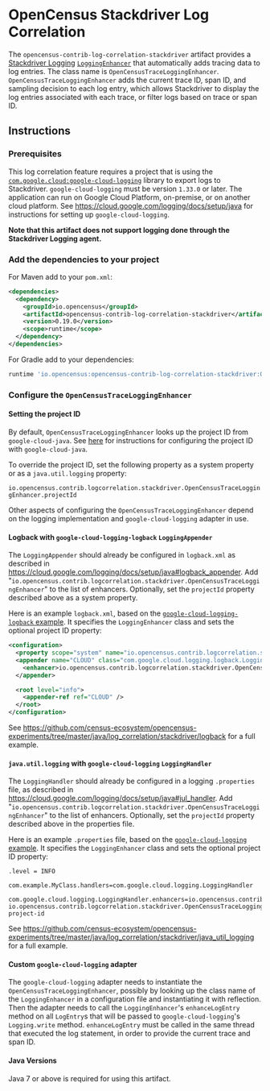 # OpenCensus Stackdriver Log Correlation

The `opencensus-contrib-log-correlation-stackdriver` artifact provides a
[Stackdriver Logging](https://cloud.google.com/logging/)
[`LoggingEnhancer`](http://googlecloudplatform.github.io/google-cloud-java/google-cloud-clients/apidocs/com/google/cloud/logging/LoggingEnhancer.html)
that automatically adds tracing data to log entries. The class name is
`OpenCensusTraceLoggingEnhancer`. `OpenCensusTraceLoggingEnhancer` adds the current trace ID, span
ID, and sampling decision to each log entry, which allows Stackdriver to display the log entries
associated with each trace, or filter logs based on trace or span ID.

## Instructions

### Prerequisites

This log correlation feature requires a project that is using the
[`com.google.cloud:google-cloud-logging`](https://github.com/GoogleCloudPlatform/google-cloud-java/tree/master/google-cloud-clients/google-cloud-logging)
library to export logs to Stackdriver. `google-cloud-logging` must be version `1.33.0` or later.
The application can run on Google Cloud Platform, on-premise, or on
another cloud platform. See https://cloud.google.com/logging/docs/setup/java for instructions for
setting up `google-cloud-logging`.

**Note that this artifact does not support logging done through the Stackdriver Logging agent.**

### Add the dependencies to your project

For Maven add to your `pom.xml`:
```xml
<dependencies>
  <dependency>
    <groupId>io.opencensus</groupId>
    <artifactId>opencensus-contrib-log-correlation-stackdriver</artifactId>
    <version>0.19.0</version>
    <scope>runtime</scope>
  </dependency>
</dependencies>
```

For Gradle add to your dependencies:
```groovy
runtime 'io.opencensus:opencensus-contrib-log-correlation-stackdriver:0.19.0'
```

### Configure the `OpenCensusTraceLoggingEnhancer`

#### Setting the project ID

By default, `OpenCensusTraceLoggingEnhancer` looks up the project ID from `google-cloud-java`. See
[here](https://github.com/GoogleCloudPlatform/google-cloud-java#specifying-a-project-id) for
instructions for configuring the project ID with `google-cloud-java`.

To override the project ID, set the following property as a system property or as a
`java.util.logging` property:

`io.opencensus.contrib.logcorrelation.stackdriver.OpenCensusTraceLoggingEnhancer.projectId`

Other aspects of configuring the `OpenCensusTraceLoggingEnhancer` depend on the logging
implementation and `google-cloud-logging` adapter in use.

#### Logback with `google-cloud-logging-logback` `LoggingAppender`

The `LoggingAppender` should already be configured in `logback.xml` as described in
https://cloud.google.com/logging/docs/setup/java#logback_appender. Add
"`io.opencensus.contrib.logcorrelation.stackdriver.OpenCensusTraceLoggingEnhancer`" to the list of
enhancers. Optionally, set the `projectId` property described above as a system property.

Here is an example `logback.xml`, based on the
[`google-cloud-logging-logback` example](https://github.com/GoogleCloudPlatform/java-docs-samples/blob/a2b04b20d81ee631439a9368fb99b44849519e28/logging/logback/src/main/resources/logback.xml).
It specifies the `LoggingEnhancer` class and sets the optional project ID property:

```xml
<configuration>
  <property scope="system" name="io.opencensus.contrib.logcorrelation.stackdriver.OpenCensusTraceLoggingEnhancer.projectId" value="my-project-id" />
  <appender name="CLOUD" class="com.google.cloud.logging.logback.LoggingAppender">
    <enhancer>io.opencensus.contrib.logcorrelation.stackdriver.OpenCensusTraceLoggingEnhancer</enhancer>
  </appender>

  <root level="info">
    <appender-ref ref="CLOUD" />
  </root>
</configuration>
```

See
https://github.com/census-ecosystem/opencensus-experiments/tree/master/java/log_correlation/stackdriver/logback
for a full example.

#### `java.util.logging` with `google-cloud-logging` `LoggingHandler`

The `LoggingHandler` should already be configured in a logging `.properties` file, as described in
https://cloud.google.com/logging/docs/setup/java#jul_handler. Add
"`io.opencensus.contrib.logcorrelation.stackdriver.OpenCensusTraceLoggingEnhancer`" to the list of
enhancers. Optionally, set the `projectId` property described above in the properties file.

Here is an example `.properties` file, based on the
[`google-cloud-logging` example](https://github.com/GoogleCloudPlatform/java-docs-samples/blob/a2b04b20d81ee631439a9368fb99b44849519e28/logging/jul/src/main/resources/logging.properties).
It specifies the `LoggingEnhancer` class and sets the optional project ID property:

```properties
.level = INFO

com.example.MyClass.handlers=com.google.cloud.logging.LoggingHandler

com.google.cloud.logging.LoggingHandler.enhancers=io.opencensus.contrib.logcorrelation.stackdriver.OpenCensusTraceLoggingEnhancer
io.opencensus.contrib.logcorrelation.stackdriver.OpenCensusTraceLoggingEnhancer.projectId=my-project-id
```

See
https://github.com/census-ecosystem/opencensus-experiments/tree/master/java/log_correlation/stackdriver/java_util_logging
for a full example.

#### Custom `google-cloud-logging` adapter

The `google-cloud-logging` adapter needs to instantiate the `OpenCensusTraceLoggingEnhancer`,
possibly by looking up the class name of the `LoggingEnhancer` in a configuration file and
instantiating it with reflection. Then the adapter needs to call the `LoggingEnhancer`'s
`enhanceLogEntry` method on all `LogEntry`s that will be passed to `google-cloud-logging`'s
`Logging.write` method. `enhanceLogEntry` must be called in the same thread that executed the log
statement, in order to provide the current trace and span ID.

#### Java Versions

Java 7 or above is required for using this artifact.
